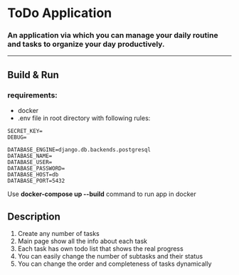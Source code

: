 # ToDo Application
### An application via which you can manage your daily routine and tasks to organize your day productively.
___


## Build & Run
### requirements:
* docker
* .env file in root directory with following rules:

```shell
SECRET_KEY=
DEBUG=

DATABASE_ENGINE=django.db.backends.postgresql
DATABASE_NAME=
DATABASE_USER=
DATABASE_PASSWORD=
DATABASE_HOST=db
DATABASE_PORT=5432
```
Use **docker-compose up --build** command to run app in docker

## Description
1. Create any number of tasks
2. Main page show all the info about each task
3. Each task has own todo list that shows the real progress
4. You can easily change the number of subtasks and their status
5. You can change the order and completeness of tasks dynamically
